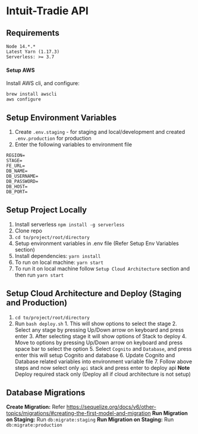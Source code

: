 # Intuit-Tradie API

## Requirements

```
Node 14.*.*
Latest Yarn (1.17.3)
Serverless: >= 3.7
```

#### Setup AWS

Install AWS cli, and configure:

```
brew install awscli
aws configure
```

## Setup Environment Variables

1. Create `.env.staging` - for staging and local/development and created `.env.production` for production
2. Enter the following variables to environment file

```
REGION=
STAGE=
FE_URL=
DB_NAME=
DB_USERNAME=
DB_PASSWORD=
DB_HOST=
DB_PORT=
```

## Setup Project Locally

1. Install serverless `npm install -g serverless`
2. Clone repo
3. `cd to/project/root/directory`
4. Setup environment variables in .env file (Refer Setup Env Variables section)
5. Install dependencies: `yarn install`
6. To run on local machine: `yarn start`
7. To run it on local machine follow `Setup Cloud Architecture` section and then run `yarn start`

## Setup Cloud Architecture and Deploy (Staging and Production)

1. `cd to/project/root/directory`
2. Run `bash deploy.sh` 1. This will show options to select the stage 2. Select any stage by pressing Up/Down arrow on keyboard and press enter 3. After selecting stage it will show options of Stack to deploy 4. Move to options by pressing Up/Down arrow on keyboard and press space bar to select the option 5. Select `Cognito` and `Database`, and press enter this will setup Cognito and database 6. Update Cognito and Database related variables into environment variable file 7. Follow above steps and now select only `api` stack and press enter to deploy api
   **Note** Deploy required stack only (Deploy all if cloud architecture is not setup)

## Database Migrations

**Create Migration:** Refer https://sequelize.org/docs/v6/other-topics/migrations/#creating-the-first-model-and-migration
**Run Migration on Staging:** Run `db:migrate:staging`
**Run Migration on Staging:** Run `db:migrate:production`
